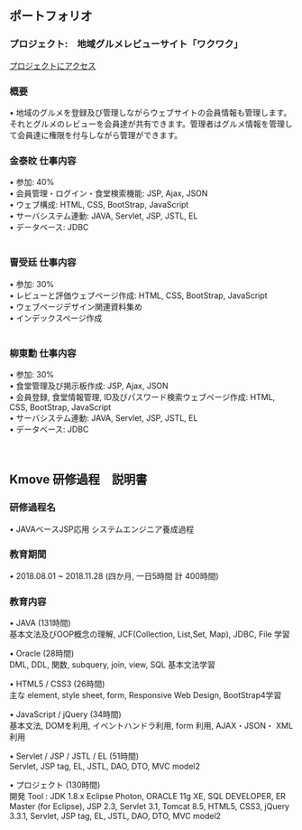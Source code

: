 ## ポートフォリオ

### プロジェクト:　地域グルメレビューサイト「ワクワク」


[プロジェクトにアクセス](https://github.com/unic9339/WakuWaku/tree/master/WakuWaku)

### 概要<br>
 •	地域のグルメを登録及び管理しながらウェブサイトの会員情報も管理します。 
それとグルメのレビューを会員達が共有できます。管理者はグルメ情報を管理して会員達に権限を付与しながら管理ができます。

### 金泰旼 仕事内容<br>
•	参加: 40%<br>
•	会員管理・ログイン・食堂検索機能: JSP, Ajax, JSON<br>
•	ウェブ構成: HTML, CSS, BootStrap, JavaScript<br>
•	サーバシステム連動: JAVA, Servlet, JSP, JSTL, EL<br>
•	データベース: JDBC<br>
<br>

### 曺受廷 仕事内容<br>
•	参加: 30%<br>
•	レビューと評価ウェブページ作成: HTML, CSS, BootStrap, JavaScript<br>
•	ウェブページデザイン関連資料集め<br>
•	インデックスページ作成<br>
<br>

### 柳東勳 仕事内容<br>
•	参加: 30%<br>
•	食堂管理及び掲示板作成: JSP, Ajax, JSON<br>
•	会員登録, 食堂情報管理, ID及びパスワード検索ウェブページ作成: HTML, CSS, BootStrap, JavaScript<br>
•	サーバシステム連動: JAVA, Servlet, JSP, JSTL, EL<br>
•	データベース: JDBC<br>
<br>
<br>


## Kmove 研修過程　説明書

### 研修過程名<br>
•	JAVAベースJSP応用 システムエンジニア養成過程<br>

### 教育期間<br>
•	2018.08.01 ~ 2018.11.28 (四か月, 一日5時間 計 400時間)<br>

### 教育内容<br>
•	JAVA (131時間)<br>
  基本文法及びOOP概念の理解, JCF(Collection, List,Set, Map), JDBC, File 学習<br>
  
•	Oracle (28時間)<br>
  DML, DDL, 関数, subquery, join, view, SQL 基本文法学習<br>
  
•	HTML5 / CSS3 (26時間)<br>
  主な element, style sheet, form, Responsive Web Design, BootStrap4学習<br>
  
•	JavaScript / jQuery (34時間)<br>
  基本文法, DOMを利用, イベントハンドラ利用, form 利用, AJAX・JSON・ XML利用<br>
  
•	Servlet / JSP / JSTL / EL (51時間)<br>
  Servlet, JSP tag, EL, JSTL, DAO, DTO, MVC model2<br>
  
•	プロジェクト (130時間)<br>
  開発 Tool :  JDK 1.8.x Eclipse Photon, ORACLE 11g XE, SQL DEVELOPER, ER Master (for Eclipse), 
  JSP 2.3, Servlet 3.1, Tomcat 8.5, HTML5, CSS3, jQuery 3.3.1, Servlet, JSP tag, EL, JSTL, DAO, DTO, MVC model2<br>
